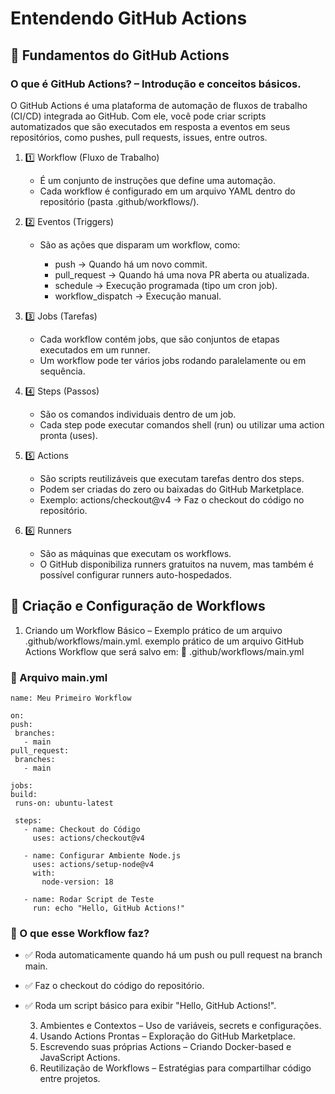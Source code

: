 # Entendendo GitHub Actions

## 🔹 Fundamentos do GitHub Actions

### O que é GitHub Actions? – Introdução e conceitos básicos.
   
   O GitHub Actions é uma plataforma de automação de fluxos de trabalho (CI/CD) integrada ao GitHub. Com ele, você pode criar scripts automatizados que são executados em resposta a eventos em seus repositórios, como pushes, pull requests, issues, entre outros.

   1. 1️⃣ Workflow (Fluxo de Trabalho)

      - É um conjunto de instruções que define uma automação.
      - Cada workflow é configurado em um arquivo YAML dentro do repositório (pasta .github/workflows/).
     
   2. 2️⃣ Eventos (Triggers)
      
      - São as ações que disparam um workflow, como:

        * push → Quando há um novo commit.
        * pull_request → Quando há uma nova PR aberta ou atualizada.
        * schedule → Execução programada (tipo um cron job).
        * workflow_dispatch → Execução manual.
          
   3. 3️⃣ Jobs (Tarefas)

      - Cada workflow contém jobs, que são conjuntos de etapas executados em um runner.
      - Um workflow pode ter vários jobs rodando paralelamente ou em sequência.
        
   4. 4️⃣ Steps (Passos)

      - São os comandos individuais dentro de um job.
      - Cada step pode executar comandos shell (run) ou utilizar uma action pronta (uses).

   5. 5️⃣ Actions

      - São scripts reutilizáveis que executam tarefas dentro dos steps.
      - Podem ser criadas do zero ou baixadas do GitHub Marketplace.
      - Exemplo: actions/checkout@v4 → Faz o checkout do código no repositório.
        
   6. 6️⃣ Runners

      - São as máquinas que executam os workflows.
      - O GitHub disponibiliza runners gratuitos na nuvem, mas também é possível configurar runners auto-hospedados.
     
   ## 🔹 Criação e Configuração de Workflows

   1. Criando um Workflow Básico – Exemplo prático de um arquivo .github/workflows/main.yml.
      exemplo prático de um arquivo GitHub Actions Workflow que será salvo em: 📂 .github/workflows/main.yml

   ### 📝 Arquivo main.yml

   ```
name: Meu Primeiro Workflow

on:
  push:
    branches:
      - main
  pull_request:
    branches:
      - main

jobs:
  build:
    runs-on: ubuntu-latest

    steps:
      - name: Checkout do Código
        uses: actions/checkout@v4

      - name: Configurar Ambiente Node.js
        uses: actions/setup-node@v4
        with:
          node-version: 18

      - name: Rodar Script de Teste
        run: echo "Hello, GitHub Actions!"
```

### 🔹 O que esse Workflow faz?
- ✅ Roda automaticamente quando há um push ou pull request na branch main.
- ✅ Faz o checkout do código do repositório.
- ✅ Roda um script básico para exibir "Hello, GitHub Actions!".


   3. Ambientes e Contextos – Uso de variáveis, secrets e configurações.
   4. Usando Actions Prontas – Exploração do GitHub Marketplace.
   5. Escrevendo suas próprias Actions – Criando Docker-based e JavaScript Actions.
   6. Reutilização de Workflows – Estratégias para compartilhar código entre projetos.

      



      
